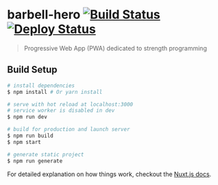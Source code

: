 # barbell-hero [![Build Status](https://travis-ci.org/Towerism/barbell-hero.svg?branch=master)](https://travis-ci.org/Towerism/barbell-hero) [![Deploy Status](http://heroku-badge.herokuapp.com/?app=barbell-hero&style=flat&svg=1)](https://barbell-hero.herokuapp.com)

> Progressive Web App (PWA) dedicated to strength programming

## Build Setup

``` bash
# install dependencies
$ npm install # Or yarn install

# serve with hot reload at localhost:3000
# service worker is disabled in dev
$ npm run dev

# build for production and launch server
$ npm run build
$ npm start

# generate static project
$ npm run generate
```

For detailed explanation on how things work, checkout the [Nuxt.js docs](https://github.com/nuxt/nuxt.js).

